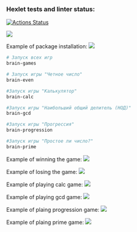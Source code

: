 ### Hexlet tests and linter status:
[![Actions Status](https://github.com/EggsellentGuy/python-project-49/actions/workflows/hexlet-check.yml/badge.svg)](https://github.com/EggsellentGuy/python-project-49/actions)

<a href="https://codeclimate.com/github/EggsellentGuy/python-project-49/maintainability"><img src="https://api.codeclimate.com/v1/badges/6978bb397ff2d5b38ee4/maintainability" /></a>

Example of package installation:
<a href="https://asciinema.org/a/RfkRdZUgmDaRUBPO6EvYqbcKZ" target="_blank"><img src="https://asciinema.org/a/RfkRdZUgmDaRUBPO6EvYqbcKZ.svg" /></a>


```bash
# Запуск всех игр
brain-games

# Запуск игры "Четное число"
brain-even

#Запуск игры "Калькулятор"
brain-calc

#Запуск игры "Наибольший общий делитель (НОД)"
brain-gcd

#Запуск игры "Прогрессия"
brain-progression

#Запуск игры "Простое ли число?"
brain-prime
```

Example of winning the game:
<a href="https://asciinema.org/a/MVIHcgRgfbkJh2t8e7O0hj2eV" target="_blank"><img src="https://asciinema.org/a/MVIHcgRgfbkJh2t8e7O0hj2eV.svg" /></a>

Example of losing the game:
<a href="https://asciinema.org/a/PkBc56BAAlS3TzdjjlThsQJqZ" target="_blank"><img src="https://asciinema.org/a/PkBc56BAAlS3TzdjjlThsQJqZ.svg" /></a>

Example of playing calc game:
<a href="https://asciinema.org/a/uR6yABNGML7JE1w81LIVdmTy2" target="_blank"><img src="https://asciinema.org/a/uR6yABNGML7JE1w81LIVdmTy2.svg" /></a>

Example of playing gcd game:
<a href="https://asciinema.org/a/m0xEr6ydEAuKOxi87KKK3Vq0c" target="_blank"><img src="https://asciinema.org/a/m0xEr6ydEAuKOxi87KKK3Vq0c.svg" /></a>

Example of plaing progression game:
<a href="https://asciinema.org/a/TLcQdpKE80UzDNVcnRlGrOzQW" target="_blank"><img src="https://asciinema.org/a/TLcQdpKE80UzDNVcnRlGrOzQW.svg" /></a>

Example of plaing prime game:
<a href="https://asciinema.org/a/Akv9nMiW9wzskchjlcGLNNv2S" target="_blank"><img src="https://asciinema.org/a/Akv9nMiW9wzskchjlcGLNNv2S.svg" /></a>